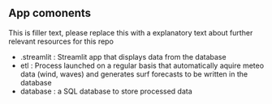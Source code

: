 ## App comonents

This is filler text, please replace this with a explanatory text about further relevant resources for this repo
- .streamlit : Streamlit app that displays data from the database
- etl : Process launched on a regular basis that automatically aquire meteo data (wind, waves) and generates surf forecasts to be written in the database
- database : a SQL database to store processed data
